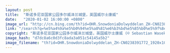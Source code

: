 ```yaml
---
layout: post
title:  "斯诺多尼亚国家公园多尔威泽兰城堡，英国威尔士康威"
date:   "2020-01-02 16:00:00 +0800"
image_url: "http://cn.bing.com/th?id=OHR.SnowdoniaDolwyddelan_ZH-CN0238391772_1920x1080.jpg&rf=LaDigue_1920x1080.jpg&pid=hp"
link: "/search?q=%e5%a4%9a%e5%b0%94%e5%a8%81%e6%b3%bd%e5%85%b0%e5%9f%8e%e5%a0%a1&form=hpcapt&mkt=zh-cn"
copyright: "斯诺多尼亚国家公园多尔威泽兰城堡，英国威尔士康威 (© Sebastian Wasek/Sime/eStock Photo)"
image_hash: "d7dc8a6c0d3fc8ada3a051c54145a5b2"
image_filename: "th?id=OHR.SnowdoniaDolwyddelan_ZH-CN0238391772_1920x1080.jpg&rf=LaDigue_1920x1080.jpg&pid=hp"
---
```

